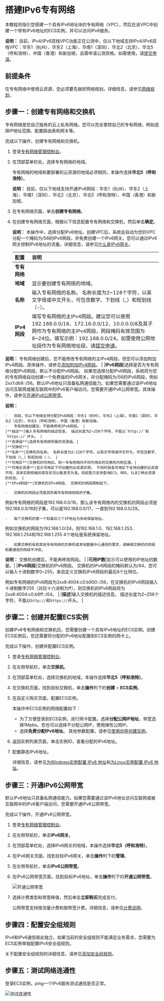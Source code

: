 # 搭建IPv6专有网络

本教程将指引您搭建一个具有IPv6地址块的专有网络（VPC），然后在该VPC中创建一个带有IPv6地址的ECS实例，并可以访问IPv6服务。

**说明：** 目前，IPv4/IPv6双栈VPC功能正在公测中，仅以下地域支持IPv4/IPv6双栈VPC：华东1（杭州）、华东2（上海）、华南1（深圳）、华北2（北京）、华北5（呼和浩特）、中国（香港）和新加坡，且需申请公测资格。如需使用，请[提交申请](https://page.aliyun.com/form/act608662110/index.htm?spm=5176.11182174.0.0.5a1c4882UFiAde)。

## 前提条件

在专有网络中使用云资源，您必须要先做好网络规划。详细信息，请参见[网络规划](/cn.zh-CN/快速入门/网络规划.md)。

## 步骤一：创建专有网络和交换机

专有网络是您自己独有的云上私有网络。您可以完全掌控自己的专有网络，例如选择IP地址范围、配置路由表和网关等。

完成以下操作，创建专有网络和交换机。

1.  登录[专有网络管理控制台](https://vpcnext.console.aliyun.com)。

2.  在顶部菜单栏处，选择专有网络的地域。

    专有网络的地域和要部署的云资源的地域必须相同，本操作选择**华北5（呼和浩特）**。

    **说明：** 目前，仅以下地域支持开通IPv6网段：华东1（杭州）、华东2（上海）、华南1（深圳）、华北2（北京）、华北5（呼和浩特）、中国（香港）和新加坡。

3.  在专有网络页面，单击**创建专有网络**。

4.  在创建专有网络页面，根据以下信息配置专有网络和交换机，然后单击**确定**。

    **说明：** 本操作中，选择分配IPv6地址。创建VPC后，系统会自动为您的VPC分配一个掩码为/56的IPv6网段，并免费创建一个IPv6网关。您可以通过IPv6网关控制IPv6地址的流量。详细信息，请参见[什么是IPv6网关](/cn.zh-CN/产品简介/什么是IPv6网关.md)。

    |配置|说明|
    |:-|:-|
    |**专有网络**|
    |**地域**|显示要创建专有网络的地域。|
    |**名称**|输入专有网络的名称。 名称长度为2~128个字符，以英文字母或中文开头，可包含数字、下划线（\_）和短划线（-）。 |
    |**IPv4网段**|填写专有网络的主IPv4网段。建议您可以使用192.168.0.0/16、172.16.0.0/12、10.0.0.0/8及其子网作为专有网络的主IPv4网段，网段掩码有效范围为8~24位。填写示例：192.168.0.0/24。如需使用公网地址段作为专有网络地址段，请[提交申请](https://page.aliyun.com/form/act1494940169/index.htm?spm=a2c7g.act_detail.main.29.543f1b90MO8F2y)。

**说明：** 专有网络创建后，您不能修改专有网络的主IPv4网段，但您可以添加附加IPv4网段。具体操作，请参见[添加附加IPv4网段](/cn.zh-CN/专有网络和交换机/使用专有网络.md)。 |
    |**IPv6网段**|选择是否为专有网络分配IPv6网段，默认不分配IPv6网段。 如果您选择分配IPv6网段，系统将为您的专有网络自动创建一个免费版的IPv6网关，并分配掩码为/56的IPv6网段，例如2xx1:db8::/56。默认IPv6地址只具备私网通信能力。如果您需要通过该IPv6地址访问互联网或被互联网中的IPv6客户端访问，您需要开通IPv6公网带宽。具体操作，请参见[开通IPv6公网带宽](/cn.zh-CN/用户指南/管理IPv6公网带宽/开通IPv6公网带宽.md)。

**说明：**

    -   目前，仅以下地域支持分配IPv6网段：华东1（杭州）、华东2（上海）、华南1（深圳）、华北2（北京）、华北5（呼和浩特）、中国（香港）和新加坡。
    -   专有网络创建后，不能再修改IPv6网段。 |
    |**描述**|输入专有网络的描述信息。 描述长度为2~256个字符，不能以`http://`和`https://`开头。 |
    |**资源组**|选择专有网络所属的资源组。|
    |**交换机**|
    |**名称**|交换机的名称。 名称长度为2~128个字符，以英文字母或中文开头，可包含数字、下划线（\_）和短划线（-）。 |
    |**可用区**|交换机的可用区。同一专有网络内不同可用区的交换机内网互通。|
    |**可用区资源**|显示可用区下可创建的云资源实例。 不同时段各可用区下支持创建的云资源不同，具体实例规格的库存状况以售卖页为准。目前暂只支持查询ECS、RDS、SLB三种云资源的状态。 |
    |**IPv4网段**|交换机的IPv4网段。 交换机的网段限制如下。

    -   交换机的网段必须是其所属专有网络网段的子集。

例如专有网络的网段是192.168.0.0/16，那么该专有网络内的交换机的网段必须是192.168.0.0/16的子集，可以是192.168.0.0/17，一直到192.168.0.0/29。

    -   每个交换机的第一个和最后三个IP地址为系统保留地址。

例如交换机的网段为192.168.1.0/24，则192.168.1.0、192.168.1.253、192.168.1.254和192.168.1.255 4个地址是系统保留地址。

    -   如果交换机有和其他专有网络的交换机或本地数据中心通信的需求，请确保交换机的网段和要通信的网段不冲突。
**说明：** 交换机创建后，不能再修改网段。 |
    |**可用IP数**|显示可以使用的IP地址的数量。|
    |**IPv6网段**|交换机的IPv6网段。 交换机的IPv6网段的掩码默认为/64，您可以输入十进制数字0~255，来自定义交换机IPv6网段的最后8个比特位。

例如专有网络的IPv6网段为2xx8:4004:c0:b900::/56，在交换机的IPv6网段输入十进制数字255（对应十六进制为ff），则交换机的IPv6网段将为2xx8:4004:c0:b9ff::/64。 |
    |**描述**|输入交换机的描述信息。 描述长度为2~256个字符，不能以`http://`和`https://`开头。 |


## 步骤二：创建并配置ECS实例

创建IPv6专有网络和交换机后，您需要创建一个具有IPv6地址的ECS实例。创建ECS实例后，您还需要将分配的IPv6地址配置到ECS实例的网卡上。

完成以下操作，创建并配置ECS实例。

1.  登录[专有网络管理控制台](https://vpcnext.console.aliyun.com)。

2.  在左侧导航栏，单击**交换机**。

3.  在顶部菜单栏处，选择交换机的地域，本操作选择**华北5（呼和浩特）**。

4.  在交换机页面，找到目标交换机，单击**操作**列下的**创建** \> **ECS实例**。

5.  在自定义购买页面，配置ECS实例。

    本操作中ECS实例的网络配置如下：

    -   为了方便登录到ECS实例，进行网卡配置。选择**分配公网IP地址**，带宽选择1Mpbs。您也可以选择不分配公网IP，使用弹性公网IP。
    -   选择**免费分配IPv6地址**。
    其他参数配置，请参见[使用向导创建实例](/cn.zh-CN/实例/创建实例/使用向导创建实例.md)。

6.  返回实例列表页面，单击实例ID，查看分配的IPv6地址。

7.  配置静态IPv6地址。

    详细信息，请参见[为Windows实例配置 IPv6 地址](/cn.zh-CN/网络/配置IPv6地址/Windows实例配置IPv6地址/步骤4：配置IPv6地址.md)和[为Linux实例配置 IPv6 地址](/cn.zh-CN/网络/配置IPv6地址/Linux实例配置IPv6地址/步骤4：配置IPv6地址.md)。


## 步骤三：开通IPv6公网带宽

默认IPv6地址只具备私网通信能力。如果您需要通过该IPv6地址访问互联网或被互联网中的IPv6客户端访问，您需要开通IPv6公网带宽。

完成以下操作，开通IPv6公网带宽。

1.  登录[专有网络管理控制台](https://vpcnext.console.aliyun.com)。

2.  在左侧导航栏，单击**IPv6网关**。

3.  在顶部菜单栏处，选择IPv6网关的地域，本操作选择**华北5（呼和浩特）**。

4.  在IPv6网关页面，找到目标IPv6网关，单击**操作**列下的**管理**。

5.  在左侧导航栏，单击**IPv6公网带宽**。

6.  在IPv6公网带宽页面，找到目标IPv6地址，单击**操作**列下的**开通公网带宽**。

    ![开通公网带宽](https://static-aliyun-doc.oss-accelerate.aliyuncs.com/assets/img/zh-CN/5360958951/p33776.png)

7.  选择计费类型和带宽峰值，然后单击**立即购买**完成支付。

    公网带宽支持按流量计费和按带宽计费。详细信息，请参见[计费说明](/cn.zh-CN/产品定价/计费说明.md)。


## 步骤四：配置安全组规则

IPv4和IPv6通信彼此独立，如果当前的安全组规则不能满足业务需求，您需要为ECS实例单独配置IPv6安全组规则。

关于配置安全组规则的详细信息，请参见[添加安全组规则](/cn.zh-CN/安全/安全组/添加安全组规则.md)。

## 步骤五：测试网络连通性

登录ECS实例，ping一个IPv6服务测试通信是否正常。

![测试连通性](https://static-aliyun-doc.oss-accelerate.aliyuncs.com/assets/img/zh-CN/5040058951/p54447.png)

